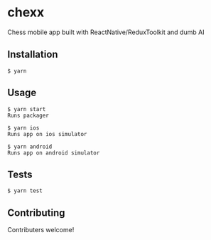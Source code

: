 # chexx

Chess mobile app built with ReactNative/ReduxToolkit and dumb AI

## Installation

    $ yarn

## Usage

    $ yarn start
    Runs packager

    $ yarn ios
    Runs app on ios simulator

    $ yarn android
    Runs app on android simulator

## Tests

    $ yarn test

## Contributing

Contributers welcome!

